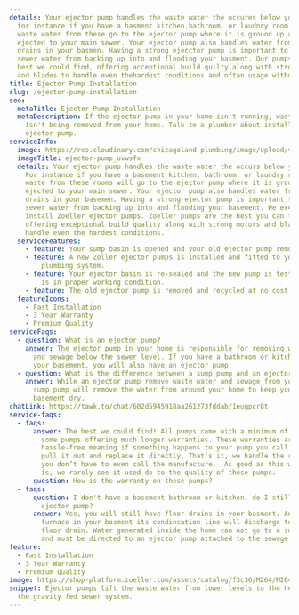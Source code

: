 ```yaml
---
details: Your ejector pump handles the waste water the occures below your sewer,
  for instance if you have a basment kitchen,bathroom, or laudnry room. The
  waste water from these go to the ejector pump where it is ground up and
  ejected to your main sewer. Your ejector pump also handles water from floor
  drains in your basmen. Having a strong ejecctor pump is important to prevent
  sewer water from backing up into and flooding your basment. Our pumps are the
  best we could find, offering acceptional build quilty along with strong motors
  and blades to handle even thehardest conditions and oftan usage without worry.
title: Ejector Pump Installation
slug: /ejector-pump-installation
seo:
  metaTitle: Ejector Pump Installation
  metaDescription: If the ejector pump in your home isn't running, waste water
    isn't being removed from your home. Talk to a plumber about installing a new
    ejector pump.
serviceInfo:
  image: https://res.cloudinary.com/chicagoland-plumbing/image/upload/v1614814279/ejector-pump_uvwsfx.jpg
  imageTitle: ejector-pump_uvwsfx
  details: Your ejector pump handles the waste water the occurs below your sewer.
    For instance if you have a basement kitchen, bathroom, or laundry room, the
    waste from these rooms will go to the ejector pump where it is ground up and
    ejected to your main sewer. Your ejector pump also handles water from floor
    drains in your basemen. Having a strong ejector pump is important to prevent
    sewer water from backing up into and flooding your basement. We exclusively
    install Zoeller ejector pumps. Zoeller pumps are the best you can find,
    offering exceptional build quality along with strong motors and blades to
    handle even the hardest conditions.
  serviceFeatures:
    - feature: Your sump basin is opened and your old ejector pump removed.
    - feature: A new Zoller ejector pumps is installed and fitted to your home's
        plumbing system.
    - feature: Your ejector basin is re-sealed and the new pump is tested to ensure it
        is in proper working condition.
    - feature: The old ejector pump is removed and recycled at no cost to you.
  featureIcons:
    - Fast Installation
    - 3 Year Warranty
    - Premium Quality
serviceFaqs:
  - question: What is an ejector pump?
    answer: The ejector pump in your home is responsible for removing waste water
      and sewage below the sewer level. If you have a bathroom or kitchen in
      your basement, you will also have an ejector pump.
  - question: What is the difference between a sump pump and an ejector pump?
    answer: While an ejector pump remove waste water and sewage from your home, a
      sump pump will remove the water from around your home to keep your
      basement dry.
chatLink: https://tawk.to/chat/602d5945918aa261273fddab/1euqpcr8t
service-faqs:
  - faqs:
      answer: The best we could find! All pumps come with a minimum of 3 years, with
        some pumps offering much longer warranties. These warranties are truly
        hassle-free meaning if something happens to your pump you call us, we
        pull it out and replace it directly. That’s it, we handle the rest, so
        you don’t have to even call the manufacture.  As good as this warranty
        is, we rarely see it used do to the quality of these pumps.
      question: How is the warranty on these pumps?
  - faqs:
      question: I don't have a basement bathroom or kitchen, do I still have an
        ejector pump?
      answer: Yes, you will still have floor drains in your basment. And if you have a
        furnace in your basment its condincation line will discharge to the
        floor drain. Water generated inside the home can not go to a sump pump
        and must be directed to an ejector pump attached to the sewage system.
feature:
  - Fast Installation
  - 3 Year Warranty
  - Premium Quality
image: https://shop-platform.zoeller.com/assets/catalog/f3c36/M264/M264_thumbnail.png
snippet: Ejector pumps lift the waste water from lower levels to the height of
  the gravity fed sewer system.
---
```

